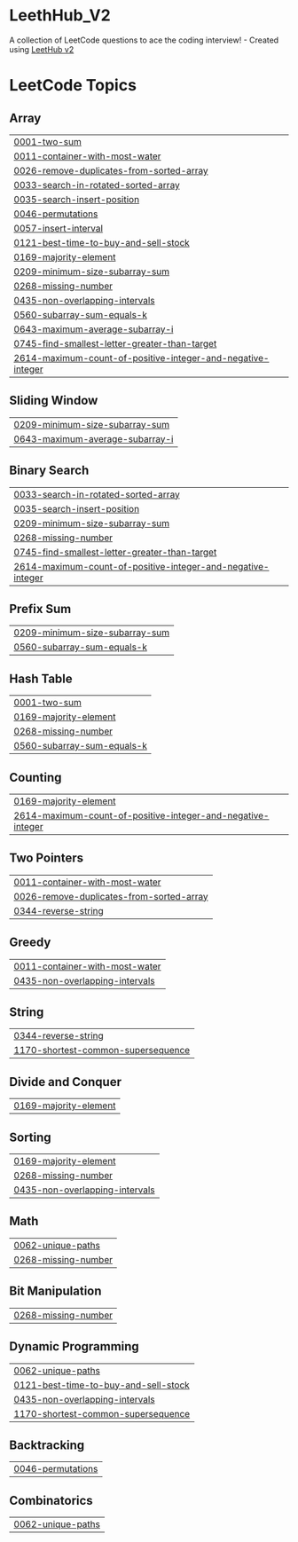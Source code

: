 # LeethHub_V2
A collection of LeetCode questions to ace the coding interview! - Created using [LeetHub v2](https://github.com/arunbhardwaj/LeetHub-2.0)

<!---LeetCode Topics Start-->
# LeetCode Topics
## Array
|  |
| ------- |
| [0001-two-sum](https://github.com/dragINDIANA8/LeethHub_V2/tree/master/0001-two-sum) |
| [0011-container-with-most-water](https://github.com/dragINDIANA8/LeethHub_V2/tree/master/0011-container-with-most-water) |
| [0026-remove-duplicates-from-sorted-array](https://github.com/dragINDIANA8/LeethHub_V2/tree/master/0026-remove-duplicates-from-sorted-array) |
| [0033-search-in-rotated-sorted-array](https://github.com/dragINDIANA8/LeethHub_V2/tree/master/0033-search-in-rotated-sorted-array) |
| [0035-search-insert-position](https://github.com/dragINDIANA8/LeethHub_V2/tree/master/0035-search-insert-position) |
| [0046-permutations](https://github.com/dragINDIANA8/LeethHub_V2/tree/master/0046-permutations) |
| [0057-insert-interval](https://github.com/dragINDIANA8/LeethHub_V2/tree/master/0057-insert-interval) |
| [0121-best-time-to-buy-and-sell-stock](https://github.com/dragINDIANA8/LeethHub_V2/tree/master/0121-best-time-to-buy-and-sell-stock) |
| [0169-majority-element](https://github.com/dragINDIANA8/LeethHub_V2/tree/master/0169-majority-element) |
| [0209-minimum-size-subarray-sum](https://github.com/dragINDIANA8/LeethHub_V2/tree/master/0209-minimum-size-subarray-sum) |
| [0268-missing-number](https://github.com/dragINDIANA8/LeethHub_V2/tree/master/0268-missing-number) |
| [0435-non-overlapping-intervals](https://github.com/dragINDIANA8/LeethHub_V2/tree/master/0435-non-overlapping-intervals) |
| [0560-subarray-sum-equals-k](https://github.com/dragINDIANA8/LeethHub_V2/tree/master/0560-subarray-sum-equals-k) |
| [0643-maximum-average-subarray-i](https://github.com/dragINDIANA8/LeethHub_V2/tree/master/0643-maximum-average-subarray-i) |
| [0745-find-smallest-letter-greater-than-target](https://github.com/dragINDIANA8/LeethHub_V2/tree/master/0745-find-smallest-letter-greater-than-target) |
| [2614-maximum-count-of-positive-integer-and-negative-integer](https://github.com/dragINDIANA8/LeethHub_V2/tree/master/2614-maximum-count-of-positive-integer-and-negative-integer) |
## Sliding Window
|  |
| ------- |
| [0209-minimum-size-subarray-sum](https://github.com/dragINDIANA8/LeethHub_V2/tree/master/0209-minimum-size-subarray-sum) |
| [0643-maximum-average-subarray-i](https://github.com/dragINDIANA8/LeethHub_V2/tree/master/0643-maximum-average-subarray-i) |
## Binary Search
|  |
| ------- |
| [0033-search-in-rotated-sorted-array](https://github.com/dragINDIANA8/LeethHub_V2/tree/master/0033-search-in-rotated-sorted-array) |
| [0035-search-insert-position](https://github.com/dragINDIANA8/LeethHub_V2/tree/master/0035-search-insert-position) |
| [0209-minimum-size-subarray-sum](https://github.com/dragINDIANA8/LeethHub_V2/tree/master/0209-minimum-size-subarray-sum) |
| [0268-missing-number](https://github.com/dragINDIANA8/LeethHub_V2/tree/master/0268-missing-number) |
| [0745-find-smallest-letter-greater-than-target](https://github.com/dragINDIANA8/LeethHub_V2/tree/master/0745-find-smallest-letter-greater-than-target) |
| [2614-maximum-count-of-positive-integer-and-negative-integer](https://github.com/dragINDIANA8/LeethHub_V2/tree/master/2614-maximum-count-of-positive-integer-and-negative-integer) |
## Prefix Sum
|  |
| ------- |
| [0209-minimum-size-subarray-sum](https://github.com/dragINDIANA8/LeethHub_V2/tree/master/0209-minimum-size-subarray-sum) |
| [0560-subarray-sum-equals-k](https://github.com/dragINDIANA8/LeethHub_V2/tree/master/0560-subarray-sum-equals-k) |
## Hash Table
|  |
| ------- |
| [0001-two-sum](https://github.com/dragINDIANA8/LeethHub_V2/tree/master/0001-two-sum) |
| [0169-majority-element](https://github.com/dragINDIANA8/LeethHub_V2/tree/master/0169-majority-element) |
| [0268-missing-number](https://github.com/dragINDIANA8/LeethHub_V2/tree/master/0268-missing-number) |
| [0560-subarray-sum-equals-k](https://github.com/dragINDIANA8/LeethHub_V2/tree/master/0560-subarray-sum-equals-k) |
## Counting
|  |
| ------- |
| [0169-majority-element](https://github.com/dragINDIANA8/LeethHub_V2/tree/master/0169-majority-element) |
| [2614-maximum-count-of-positive-integer-and-negative-integer](https://github.com/dragINDIANA8/LeethHub_V2/tree/master/2614-maximum-count-of-positive-integer-and-negative-integer) |
## Two Pointers
|  |
| ------- |
| [0011-container-with-most-water](https://github.com/dragINDIANA8/LeethHub_V2/tree/master/0011-container-with-most-water) |
| [0026-remove-duplicates-from-sorted-array](https://github.com/dragINDIANA8/LeethHub_V2/tree/master/0026-remove-duplicates-from-sorted-array) |
| [0344-reverse-string](https://github.com/dragINDIANA8/LeethHub_V2/tree/master/0344-reverse-string) |
## Greedy
|  |
| ------- |
| [0011-container-with-most-water](https://github.com/dragINDIANA8/LeethHub_V2/tree/master/0011-container-with-most-water) |
| [0435-non-overlapping-intervals](https://github.com/dragINDIANA8/LeethHub_V2/tree/master/0435-non-overlapping-intervals) |
## String
|  |
| ------- |
| [0344-reverse-string](https://github.com/dragINDIANA8/LeethHub_V2/tree/master/0344-reverse-string) |
| [1170-shortest-common-supersequence](https://github.com/dragINDIANA8/LeethHub_V2/tree/master/1170-shortest-common-supersequence) |
## Divide and Conquer
|  |
| ------- |
| [0169-majority-element](https://github.com/dragINDIANA8/LeethHub_V2/tree/master/0169-majority-element) |
## Sorting
|  |
| ------- |
| [0169-majority-element](https://github.com/dragINDIANA8/LeethHub_V2/tree/master/0169-majority-element) |
| [0268-missing-number](https://github.com/dragINDIANA8/LeethHub_V2/tree/master/0268-missing-number) |
| [0435-non-overlapping-intervals](https://github.com/dragINDIANA8/LeethHub_V2/tree/master/0435-non-overlapping-intervals) |
## Math
|  |
| ------- |
| [0062-unique-paths](https://github.com/dragINDIANA8/LeethHub_V2/tree/master/0062-unique-paths) |
| [0268-missing-number](https://github.com/dragINDIANA8/LeethHub_V2/tree/master/0268-missing-number) |
## Bit Manipulation
|  |
| ------- |
| [0268-missing-number](https://github.com/dragINDIANA8/LeethHub_V2/tree/master/0268-missing-number) |
## Dynamic Programming
|  |
| ------- |
| [0062-unique-paths](https://github.com/dragINDIANA8/LeethHub_V2/tree/master/0062-unique-paths) |
| [0121-best-time-to-buy-and-sell-stock](https://github.com/dragINDIANA8/LeethHub_V2/tree/master/0121-best-time-to-buy-and-sell-stock) |
| [0435-non-overlapping-intervals](https://github.com/dragINDIANA8/LeethHub_V2/tree/master/0435-non-overlapping-intervals) |
| [1170-shortest-common-supersequence](https://github.com/dragINDIANA8/LeethHub_V2/tree/master/1170-shortest-common-supersequence) |
## Backtracking
|  |
| ------- |
| [0046-permutations](https://github.com/dragINDIANA8/LeethHub_V2/tree/master/0046-permutations) |
## Combinatorics
|  |
| ------- |
| [0062-unique-paths](https://github.com/dragINDIANA8/LeethHub_V2/tree/master/0062-unique-paths) |
<!---LeetCode Topics End-->